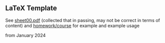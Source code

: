## LaTeX Template

See [sheet00.pdf](https://github.com/bananeira/latex-temp-jan24/blob/main/out/sheet00.pdf) (collected that in passing, may not be correct in terms of content) and [homework/course](https://github.com/bananeira/latex-temp-jan24/tree/main/homework/course) for example and example usage

from January 2024
